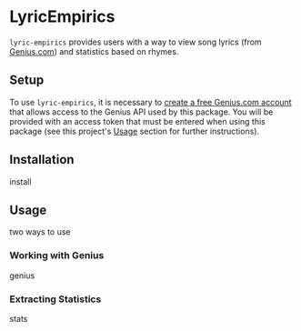 # LyricEmpirics
`lyric-empirics` provides users with a way to view song lyrics (from [Genius.com](https://www.genius.com)) and statistics based on rhymes.

## Setup
To use `lyric-empirics`, it is necessary to [create a free Genius.com account](https://genius.com/signup) that allows access to the Genius API used by this package. You will be provided with an access token that must be entered when using this package (see this project's [Usage](https://github.com/aryarksub/lyric-empirics#usage) section for further instructions).

## Installation
install

## Usage
two ways to use

### Working with Genius
genius

### Extracting Statistics
stats
